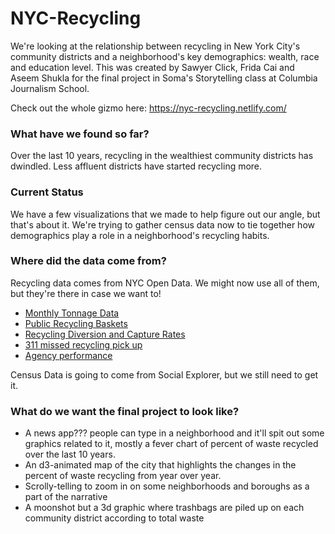 # NYC-Recycling
We're looking at the relationship between recycling in New York City's community districts and a neighborhood's key demographics: wealth, race and education level. This was created by Sawyer Click, Frida Cai and Aseem Shukla for the final project in Soma's Storytelling class at Columbia Journalism School.

Check out the whole gizmo here: https://nyc-recycling.netlify.com/
### What have we found so far?
Over the last 10 years, recycling in the wealthiest community districts has dwindled. Less affluent districts have started recycling more.

### Current Status
We have a few visualizations that we made to help figure out our angle, but that's about it. We're trying to gather census data now to tie together how demographics play a role in a neighborhood's recycling habits.

### Where did the data come from?
Recycling data comes from NYC Open Data. We might now use all of them, but they're there in case we want to!
* <a href='https://data.cityofnewyork.us/City-Government/DSNY-Monthly-Tonnage-Data/ebb7-mvp5' target="_blank">Monthly Tonnage Data</a>
* <a href='https://data.cityofnewyork.us/Environment/Public-Recycling-Bins/sxx4-xhzg' target="_blank">Public Recycling Baskets</a>
* <a href='https://data.cityofnewyork.us/Environment/Recycling-Diversion-and-Capture-Rates/gaq9-z3hz' target="_blank">Recycling Diversion and Capture Rates</a>
* <a href='https://data.cityofnewyork.us/Social-Services/311-Service-Requests-from-2010-to-Present/erm2-nwe9' target="_blank">311 missed recycling pick up</a>
* <a href='https://data.cityofnewyork.us/City-Government/Agency-Performance-Mapping-Indicators-Annual/gsj6-6rwm' target="_blank">Agency performance</a>
 
Census Data is going to come from Social Explorer, but we still need to get it.

### What do we want the final project to look like?
* A news app??? people can type in a neighborhood and it'll spit out some graphics related to it, mostly a fever chart of percent of waste recycled over the last 10 years.
* An d3-animated map of the city that highlights the changes in the percent of waste recycling from year over year.
* Scrolly-telling to zoom in on some neighborhoods and boroughs as a part of the narrative
* A moonshot but a 3d graphic where trashbags are piled up on each community district according to total waste
